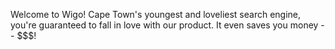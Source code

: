 Welcome to Wigo! Cape Town's youngest and loveliest search engine, you're guaranteed to fall in love with our product. It even saves you money -- $$$!
